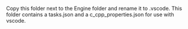 Copy this folder next to the Engine folder and rename it to .vscode.
This folder contains a tasks.json and a c_cpp_properties.json for use with vscode.